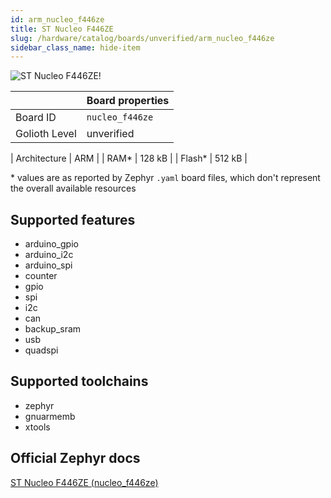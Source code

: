 ```yaml
---
id: arm_nucleo_f446ze
title: ST Nucleo F446ZE
slug: /hardware/catalog/boards/unverified/arm_nucleo_f446ze
sidebar_class_name: hide-item
---
```


[//]: # (This is an auto-generated file, do not edit! Changes to it will be lost upon re-generation)

![ST Nucleo F446ZE!](/img/boards/arm/nucleo_f446ze.jpg "ST Nucleo F446ZE")

|                | Board properties     |
| -------------  | -------------------- |
| Board ID       | `nucleo_f446ze` |
| Golioth Level  | unverified       |

| Architecture   | ARM |
| RAM*           | 128 kB |
| Flash*         | 512 kB |

\* values are as reported by Zephyr `.yaml` board files, which don't represent the overall available resources



## Supported features

* arduino_gpio
* arduino_i2c
* arduino_spi
* counter
* gpio
* spi
* i2c
* can
* backup_sram
* usb
* quadspi

## Supported toolchains

* zephyr
* gnuarmemb
* xtools

## Official Zephyr docs

[ST Nucleo F446ZE (nucleo_f446ze)](https://docs.zephyrproject.org/latest/boards/arm/nucleo_f446ze/doc/index.html)
